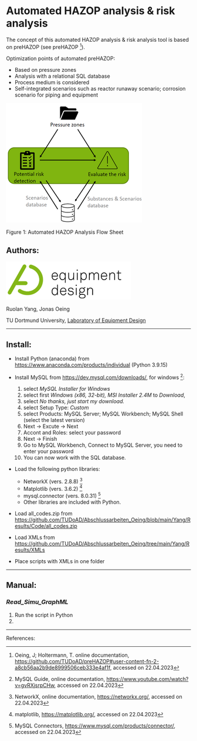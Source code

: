 # Automated HAZOP analysis & risk analysis
The concept of this automated HAZOP analysis & risk analysis tool is based on preHAZOP (see preHAZOP [^1]). 

Optimization points of automated preHAZOP:

- Based on pressure zones
- Analysis with a relational SQL database
- Process medium is considered
- Self-integrated scenarios such as reactor runaway scenario; corrosion scenario for piping and equipment

![HAZOP-Graph](https://github.com/TUDoAD/Abschlussarbeiten_Oeing/blob/main/Yang/pictures/Automated%20HAZOP%20analysis.png)

Figure 1: Automated HAZOP Analysis Flow Sheet

## Authors:
![TU-Do](https://github.com/TUDoAD/preHAZOP/blob/main/figures/TUDO_AD_logo.png)

Ruolan Yang, Jonas Oeing

TU Dortmund University, [Laboratory of Equipment Design](https://ad.bci.tu-dortmund.de/cms/en/laboratory/)

***
## Install:

- Install Python (anaconda) from https://www.anaconda.com/products/individual (Python 3.9.15)

- Install MySQL from https://dev.mysql.com/downloads/, for windows [^2]: 
    1. select *MySQL Installer for Windows*
    2. select first *Windows (x86, 32-bit), MSI Installer 2.4M* to *Download*, 
    3. select *No thanks, just start my download.*
    4. select Setup Type: *Custom*
    5. select Products: MySQL Server; MySQL Workbench; MySQL Shell (select the latest version)
    6. Next -> Excute -> Next
    7. Accont and Roles: select your password
    8. Next -> Finish
    9. Go to MySQL Workbench, Connect to MySQL Server, you need to enter your password
    10. You can now work with the SQL database.

- Load the following python libraries:
  - NetworkX (vers. 2.8.8) [^3]
  - Matplotlib (vers. 3.6.2) [^4]
  - mysql.connector (vers. 8.0.31) [^5]
  - Other libraries are included with Python.

- Load all_codes.zip from https://github.com/TUDoAD/Abschlussarbeiten_Oeing/blob/main/Yang/Results/Code/all_codes.zip

- Load XMLs from https://github.com/TUDoAD/Abschlussarbeiten_Oeing/tree/main/Yang/Results/XMLs

- Place scripts with XMLs in one folder

***
## Manual:

### *Read_Simu_GraphML*

1. Run the script in Python
2. 




































***
References:

[^1]: Oeing, J; Holtermann, T. online documentation,   https://github.com/TUDoAD/preHAZOP#user-content-fn-2-a8cb56aa2b9de8999506ceb333e4af1f, accessed on 22.04.2023

[^2]: MySQL Guide, online documentation, https://www.youtube.com/watch?v=gvRXjsrpCHw, accessed on 22.04.2023

[^3]: NetworkX, online documentation, https://networkx.org/, accessed on 22.04.2023

[^4]: matplotlib, https://matplotlib.org/, accessed on 22.04.2023

[^5]: MySQL Connectors, https://www.mysql.com/products/connector/, accessed on 22.04.2023